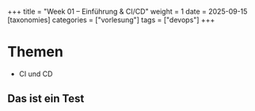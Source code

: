 +++
title = "Week 01 – Einführung & CI/CD"
weight = 1
date = 2025-09-15
[taxonomies]
categories = ["vorlesung"]
tags = ["devops"]
+++

# Themen
- CI und CD

## Das ist ein Test